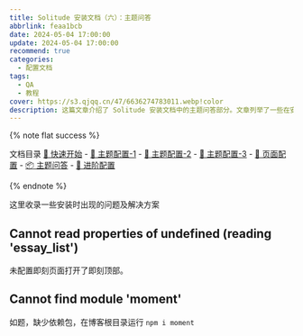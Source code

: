 ```yaml
---
title: Solitude 安装文档（六）：主题问答
abbrlink: feaa1bcb
date: 2024-05-04 17:00:00
update: 2024-05-04 17:00:00
recommend: true
categories:
  - 配置文档
tags:
  - QA
  - 教程
cover: https://s3.qjqq.cn/47/6636274783011.webp!color
description: 这篇文章介绍了 Solitude 安装文档中的主题问答部分。文章列举了一些在安装过程中出现的问题及其解决方案，帮助用户更好地使用 Solitude 主题。
---
```


{% note flat success %}

文档目录
[🚀 快速开始](/p/222d372e.html) - [🔩 主题配置-1](/p/c7b87cc.html) - [🏹 主题配置-2](/p/ce332f00.html) - [🎯 主题配置-3](/p/3c80d950.html) - [🔧 页面配置](/p/2d1abc96.html) - [📦 主题问答](/p/feaa1bcb.html) - [📝 进阶配置](/p/53685c23.html)

{% endnote %}

这里收录一些安装时出现的问题及解决方案

## Cannot read properties of undefined (reading 'essay_list')

未配置即刻页面打开了即刻顶部。

## Cannot find module 'moment'

如题，缺少依赖包，在博客根目录运行 `npm i moment`

